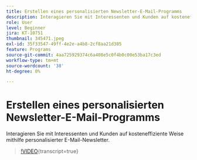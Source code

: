 ```yaml
---
title: Erstellen eines personalisierten Newsletter-E-Mail-Programms
description: Interagieren Sie mit Interessenten und Kunden auf kosteneffiziente Weise mithilfe personalisierter E-Mail-Newsletter.
role: User
level: Beginner
jira: KT-10751
thumbnail: 345471.jpeg
exl-id: 35f33547-49ff-4e2e-a4b8-2cf8aa21d385
feature: Programs
source-git-commit: 4aa725929374c6a408e5c0f4b0c00e53ba17c3ed
workflow-type: tm+mt
source-wordcount: '38'
ht-degree: 0%

---
```


# Erstellen eines personalisierten Newsletter-E-Mail-Programms

Interagieren Sie mit Interessenten und Kunden auf kosteneffiziente Weise mithilfe personalisierter E-Mail-Newsletter.

>[!VIDEO](https://video.tv.adobe.com/v/345471/?quality=12&learn=on){transcript=true}

